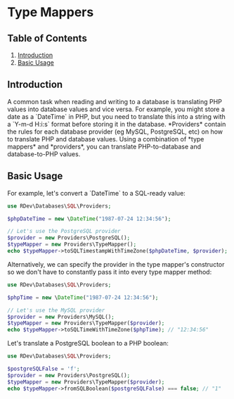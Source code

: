 # Type Mappers

## Table of Contents
1. [Introduction](#introduction)
2. [Basic Usage](#basic-usage)

<h2 id="introduction">Introduction</h2>
A common task when reading and writing to a database is translating PHP values into database values and vice versa.  For example, you might store a date as a `DateTime` in PHP, but you need to translate this into a string with a `Y-m-d H:i:s` format before storing it in the database.  *Providers* contain the rules for each database provider (eg MySQL, PostgreSQL, etc) on how to translate PHP and database values.  Using a combination of *type mappers* and *providers*, you can translate PHP-to-database and database-to-PHP values.

<h2 id="basic-usage">Basic Usage</h2>
For example, let's convert a `DateTime` to a SQL-ready value:

```php
use RDev\Databases\SQL\Providers;

$phpDateTime = new \DateTime("1987-07-24 12:34:56");

// Let's use the PostgreSQL provider
$provider = new Providers\PostgreSQL();
$typeMapper = new Providers\TypeMapper();
echo $typeMapper->toSQLTimestampWithTimeZone($phpDateTime, $provider); // "1987-07-24 12:34:56"
```
Alternatively, we can specify the provider in the type mapper's constructor so we don't have to constantly pass it into every type mapper method:
```php
use RDev\Databases\SQL\Providers;

$phpTime = new \DateTime("1987-07-24 12:34:56");

// Let's use the MySQL provider
$provider = new Providers\MySQL();
$typeMapper = new Providers\TypeMapper($provider);
echo $typeMapper->toSQLTimeWithTimeZone($phpTime); // "12:34:56"
```
Let's translate a PostgreSQL boolean to a PHP boolean:
```php
use RDev\Databases\SQL\Providers;

$postgreSQLFalse = 'f';
$provider = new Providers\PostgreSQL();
$typeMapper = new Providers\TypeMapper($provider);
echo $typeMapper->fromSQLBoolean($postgreSQLFalse) === false; // "1"
```